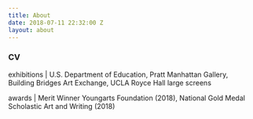 ```yaml
---
title: About
date: 2018-07-11 22:32:00 Z
layout: about
---
```


<h3>CV</h3>

exhibitions | U.S. Department of Education,   Pratt Manhattan Gallery,   Building Bridges Art Exchange,   UCLA Royce Hall large screens

awards | Merit Winner Youngarts Foundation (2018),   National Gold Medal Scholastic Art and Writing (2018)

